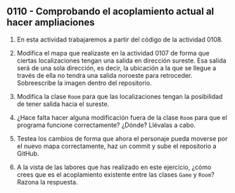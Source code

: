 ## 0110 - Comprobando el acoplamiento actual al hacer ampliaciones

1. En esta actividad trabajaremos a partir del código de la actividad 0108. 

2. Modifica el mapa que realizaste en la actividad 0107 de forma que ciertas localizaciones tengan una salida en dirección sureste. Esa salida será de una sola dirección, es decir, la ubicación a la que se llegue a través de ella no tendra una salida noroeste para retroceder. Sobreescribe la imagen dentro del repositorio.

3. Modifica la clase `Room` para que las localizaciones tengan la posibilidad de tener salida hacia el sureste.

4. ¿Hace falta hacer alguna modificación fuera de la clase `Room` para que el programa funcione correctamente? ¿Dónde? Llévalas a cabo.

4. Testea los cambios de forma que ahora el personaje pueda moverse por el nuevo mapa correctamente, haz un commit y sube el repositorio a GitHub.

5. A la vista de las labores que has realizado en este ejercicio, ¿cómo crees que es el acoplamiento existente entre las clases `Game` y `Room`? Razona la respuesta.
